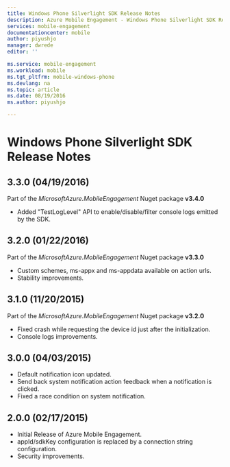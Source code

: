 ```yaml
---
title: Windows Phone Silverlight SDK Release Notes
description: Azure Mobile Engagement - Windows Phone Silverlight SDK Release Notes
services: mobile-engagement
documentationcenter: mobile
author: piyushjo
manager: dwrede
editor: ''

ms.service: mobile-engagement
ms.workload: mobile
ms.tgt_pltfrm: mobile-windows-phone
ms.devlang: na
ms.topic: article
ms.date: 08/19/2016
ms.author: piyushjo

---
```

# Windows Phone Silverlight SDK Release Notes
## 3.3.0 (04/19/2016)
Part of the *MicrosoftAzure.MobileEngagement* Nuget package **v3.4.0**

* Added "TestLogLevel" API to enable/disable/filter console logs emitted by the SDK.

## 3.2.0 (01/22/2016)
Part of the *MicrosoftAzure.MobileEngagement* Nuget package **v3.3.0**

* Custom schemes, ms-appx and ms-appdata available on action urls.
* Stability improvements.

## 3.1.0 (11/20/2015)
Part of the *MicrosoftAzure.MobileEngagement* Nuget package **v3.2.0**

* Fixed crash while requesting the device id just after the initialization.
* Console logs improvements.

## 3.0.0 (04/03/2015)
* Default notification icon updated.
* Send back system notification action feedback when a notification is clicked.
* Fixed a race condition on system notification.

## 2.0.0 (02/17/2015)
* Initial Release of Azure Mobile Engagement.
* appId/sdkKey configuration is replaced by a connection string configuration.
* Security improvements.

